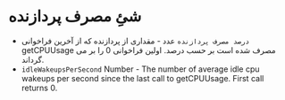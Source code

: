 # شئِ مصرف پردازنده

* `درصد مصرف پردازنده` عدد - مقداری از پردازنده که از آخرین فراخوانی getCPUUsage مصرف شده است بر حسب درصد. اولین فراخوانی 0 را بر می گرداند.
* `idleWakeupsPerSecond` Number - The number of average idle cpu wakeups per second since the last call to getCPUUsage. First call returns 0.